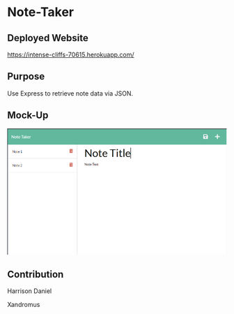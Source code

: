 # Note-Taker

## Deployed Website

https://intense-cliffs-70615.herokuapp.com/

## Purpose

Use Express to retrieve note data via JSON.


## Mock-Up

<img src="./public/assets/images/mockupSite.png" />
<!-- <img src="./Develop/public/assets/images/mockup2.png" /> -->

## Contribution

Harrison Daniel

Xandromus
